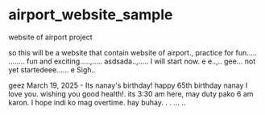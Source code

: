 # airport_website_sample
website of airport project

so this will be a website that contain website of airport., practice for fun.....
........
fun and exciting.....,.....
asdsada..,.....
I will start now. e e..,..
gee...
not yet startedeee......
e
Sigh..

geez
March 19, 2025 - Its nanay's birthday! happy 65th birthday nanay I love you. wishing you good health!. its 3:30 am here, may duty pako 6 am karon. I hope indi ko mag overtime. hay buhay. . .
...
..
